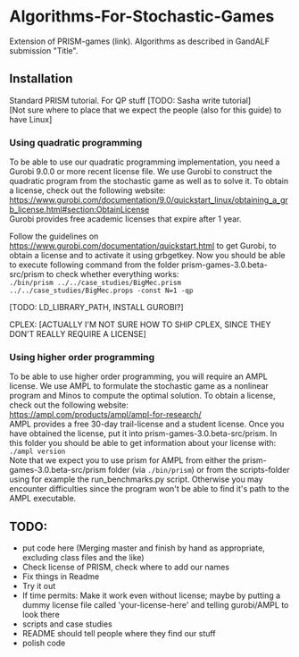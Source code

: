 # Algorithms-For-Stochastic-Games

Extension of PRISM-games (link).
Algorithms as described in GandALF submission "Title".

## Installation

Standard PRISM tutorial.
For QP stuff [TODO: Sasha write tutorial]
<br/>[Not sure where to place that we expect the people (also for this guide) to have Linux]
### Using quadratic programming
To be able to use our quadratic programming implementation, you need a Gurobi 9.0.0 or more recent license file. We use Gurobi to construct the quadratic program from the stochastic game as well as to solve it.
To obtain a license, check out the following website:<br/>
https://www.gurobi.com/documentation/9.0/quickstart_linux/obtaining_a_grb_license.html#section:ObtainLicense<br/>
Gurobi provides free academic licenses that expire after 1 year.

Follow the guidelines on https://www.gurobi.com/documentation/quickstart.html to get Gurobi, to obtain a license and to activate it using grbgetkey.
Now you should be able to execute following command from the folder prism-games-3.0.beta-src/prism to check whether everything works:<br/>
`./bin/prism ../../case_studies/BigMec.prism ../../case_studies/BigMec.props -const N=1 -qp`

[TODO: LD_LIBRARY_PATH, INSTALL GUROBI?]

CPLEX:
[ACTUALLY I'M NOT SURE HOW TO SHIP CPLEX, SINCE THEY DON'T REALLY REQUIRE A LICENSE]

### Using higher order programming
To be able to use higher order programming, you will require an AMPL license. We use AMPL to formulate the stochastic game as a nonlinear program and Minos to compute the optimal solution.
To obtain a license, check out the following website:<br/>
https://ampl.com/products/ampl/ampl-for-research/<br/>
AMPL provides a free 30-day trail-license and a student license. Once you have obtained the license, put it into prism-games-3.0.beta-src/prism. In this folder you should be able to get information about your license with:<br/>
`./ampl version`<br/>
Note that we expect you to use prism for AMPL from either the prism-games-3.0.beta-src/prism folder (via `./bin/prism`) or from the scripts-folder using for example the run_benchmarks.py script. Otherwise you may encounter difficulties since the program won't be able to find it's path to the AMPL executable.

## TODO:
- put code here (Merging master and finish by hand as appropriate, excluding class files and the like)
- Check license of PRISM, check where to add our names
- Fix things in Readme
- Try it out
- If time permits: Make it work even without license; maybe by putting a dummy license file called 'your-license-here' and telling gurobi/AMPL to look there
- scripts and case studies
- README should tell people where they find our stuff
- polish code
